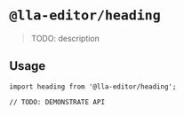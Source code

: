 # `@lla-editor/heading`

> TODO: description

## Usage

```
import heading from '@lla-editor/heading';

// TODO: DEMONSTRATE API
```
